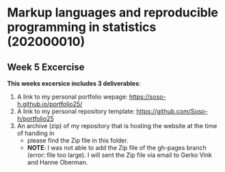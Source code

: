 # Markup languages and reproducible programming in statistics (202000010)

## Week 5 Excercise 

**This weeks excersice includes 3 deliverables**:

1. A link to my personal portfolio wepage: https://soso-h.github.io/portfolio25/
2. A link to my personal repository template: https://github.com/Soso-h/portfolio25
3. An archive (zip) of my repository that is hosting the website at the time of handing in
   - please find the Zip file in this folder.
   - **NOTE**: I was not able to add the Zip file of the gh-pages branch (error: file too large). I will sent the Zip file via email to Gerko Vink and Hanne Oberman.




